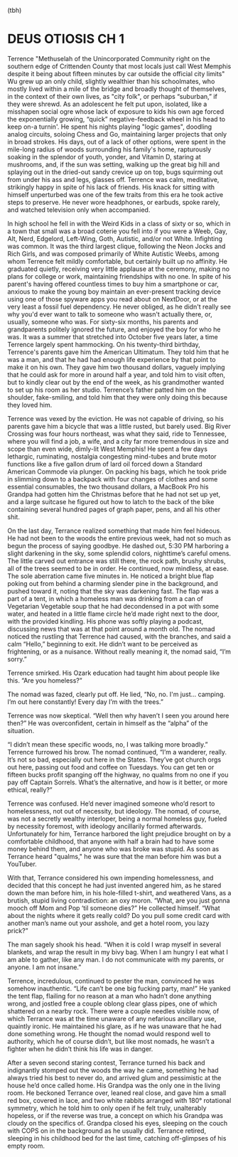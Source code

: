 (tbh)

# DEUS OTIOSIS CH 1

Terrence "Methuselah of the Unincorporated Community right on the southern edge of Crittenden County that 
most locals just call West Memphis despite it being about fifteen minutes by car outside the official 
city limits" Wu grew up an only child, slightly wealthier than his schoolmates, who mostly lived within a 
mile of the bridge and broadly thought of themselves, in the context of their own lives, as "city folk", 
or perhaps “suburban,” if they were shrewd. As an adolescent he felt put upon, isolated, like a misshapen 
social ogre whose lack of exposure to kids his own age forced the exponentially growing, “quick” 
negative-feedback wheel in his head to keep on-a turnin'. He spent his nights playing "logic games", 
doodling analog circuits, soloing Chess and Go, maintaining larger projects that only in broad strokes. 
His days, out of a lack of other options, were spent in the mile-long radius of woods surrounding his 
family's home, rapturously soaking in the splendor of youth, yonder, and Vitamin D, staring at mushrooms, 
and, if the sun was setting, walking up the great big hill and splaying out in the dried-out sandy 
crevice up on top, bugs squirming out from under his ass and legs, glasses off. Terrence was calm, 
meditative, strikingly happy in spite of his lack of friends. His knack for sitting with himself 
unperturbed was one of the few traits from this era he took active steps to preserve. He never wore 
headphones, or earbuds, spoke rarely, and watched television only when accompanied.

In high school he fell in with the Weird Kids in a class of sixty or so, which in a town that small was a 
broad coterie you fell into if you were a Weeb, Gay, Alt, Nerd, Edgelord, Left-Wing, Goth, Autistic, 
and/or not White. Infighting was common. It was the third largest clique, following the Neon Jocks and 
Rich Girls, and was composed primarily of White Autistic Weebs, among whom Terrence felt mildly 
comfortable, but certainly built up no affinity. He graduated quietly, receiving very little applause at 
the ceremony, making no plans for college or work, maintaining friendships with no one. In spite of his 
parent's having offered countless times to buy him a smartphone or car, anxious to make the young boy 
maintain an ever-present tracking device using one of those spyware apps you read about on NextDoor, or 
at the very least a fossil fuel dependency. He never obliged, as he didn't really see why you'd ever want 
to talk to someone who wasn't actually there, or, usually, someone who was. For sixty-six months, his 
parents and grandparents politely ignored the future, and enjoyed the boy for who he was. It was a summer 
that stretched into October five years later, a time Terrence largely spent hammocking. On his 
twenty-third birthday, Terrence's parents gave him the American Ultimatum. They told him that he was a 
man, and that he had had enough life experience by that point to make it on his own. They gave him two 
thousand dollars, vaguely implying that he could ask for more in around half a year, and told him to 
visit often, but to kindly clear out by the end of the week, as his grandmother wanted to set up his room 
as her studio. Terrence’s father patted him on the shoulder, fake-smiling, and told him that they were 
only doing this because they loved him. 

Terrence was vexed by the eviction. He was not capable of driving, so his parents gave him a bicycle that 
was a little rusted, but barely used. Big River Crossing was four hours northeast, was what they said, 
ride to Tennessee, where you will find a job, a wife, and a city far more tremendous in size and scope 
than even wide, dimly-lit West Memphis! He spent a few days lethargic, ruminating, nostalgia congesting 
mind-tubes and brute motor functions like a five gallon drum of lard oil forced down a Standard American 
Commode via plunger. On packing his bags, which he took pride in slimming down to a backpack with four 
changes of clothes and some essential consumables, the two thousand dollars, a MacBook Pro his Grandpa 
had gotten him the Christmas before that he had not set up yet, and a large suitcase he figured out how 
to latch to the back of the bike containing several hundred pages of graph paper, pens, and all his other 
shit.

On the last day, Terrance realized something that made him feel hideous. He had not been to the woods the 
entire previous week, had not so much as begun the process of saying goodbye. He dashed out, 5:30 PM 
harboring a slight darkening in the sky, some splendid colors, nighttime’s careful omens. The little 
carved out entrance was still there, the rock path, brushy shrubs, all of the trees seemed to be in 
order. He continued, now mindless, at ease. The sole aberration came five minutes in. He noticed a bright 
blue flap poking out from behind a charming slender pine in the background, and pushed toward it, noting 
that the sky was darkening fast. The flap was a part of a tent, in which a homeless man was drinking from 
a can of Vegetarian Vegetable soup that he had decondensed in a pot with some water, and heated in a 
little flame circle he’d made right next to the door, with the provided kindling. His phone was softly 
playing a podcast, discussing news that was at that point around a month old. The nomad noticed the 
rustling that Terrence had caused, with the branches, and said a calm “Hello,” beginning to exit. He 
didn’t want to be perceived as frightening, or as a nuisance. Without really meaning it, the nomad said, 
“I’m sorry.” 

Terrence smirked. His Ozark education had taught him about people like this. “Are you homeless?” 

The nomad was fazed, clearly put off. He lied, “No, no. I'm just... camping. I’m out here constantly! 
Every day I’m with the trees.”

Terrence was now skeptical. “Well then why haven’t I seen you around here then?” He was overconfident, 
certain in himself as the “alpha” of the situation. 

“I didn’t mean these specific woods, no, I was talking more broadly.” Terrence furrowed his brow. The 
nomad continued, “I’m a wanderer, really. It’s not so bad, especially out here in the States. They’ve got 
church orgs out here, passing out food and coffee on Tuesdays. You can get ten or fifteen bucks profit 
spanging off the highway, no qualms from no one if you pay off Captain Sorrels.  What’s the alternative, 
and how is it better, or more ethical, really?”

Terrence was confused. He’d never imagined someone who’d resort to homelessness, not out of necessity, 
but ideology. The nomad, of course, was not a secretly wealthy interloper, being a normal homeless guy, 
fueled by necessity foremost, with ideology ancillarily formed afterwards. Unfortunately for him, 
Terrance harbored the light prejudice brought on by a comfortable childhood, that anyone with half a 
brain had to have some money behind them, and anyone who was broke was stupid. As soon as Terrance heard 
"qualms," he was sure that the man before him was but a YouTuber.

With that, Terrance considered his own impending homelessness, and decided that this concept he had just 
invented angered him, as he stared down the man before him, in his hole-filled t-shirt, and weathered 
Vans, as a brutish, stupid living contradiction: an oxy moron. “What, are you just gonna mooch off Mom 
and Pop ‘til someone dies?” He collected himself. “What about the nights where it gets really cold? Do 
you pull some credit card with another man’s name out your asshole, and get a hotel room, you lazy prick?”

The man sagely shook his head. “When it is cold I wrap myself in several blankets, and wrap the result in 
my bivy bag. When I am hungry I eat what I am able to gather, like any man. I do not communicate with my 
parents, or anyone. I am not insane.”    

Terrence, incredulous, continued to pester the man, convinced he was somehow inauthentic. “Life can’t be 
one big fucking party, man!” He yanked the tent flap, flailing for no reason at a man who hadn’t done 
anything wrong, and jostled free a couple oblong clear glass pipes, one of which shattered on a nearby 
rock. There were a couple needles visible now, of which Terrance was at the time unaware of any nefarious 
ancillary use, quaintly ironic. He maintained his glare, as if he was unaware that he had done something 
wrong. He thought the nomad would respond well to authority, which he of course didn’t, but like most 
nomads, he wasn’t a fighter when he didn’t think his life was in danger. 

After a seven second staring contest, Terrance turned his back and indignantly stomped out the woods the 
way he came, something he had always tried his best to never do, and arrived glum and pessimistic at the 
house he’d once called home. His Grandpa was the only one in the living room. He beckoned Terrance over, 
leaned real close, and gave him a small red box, covered in lace, and two white rabbits arranged with 
180° rotational symmetry, which he told him to only open if he felt truly, unalterably hopeless, or if 
the reverse was true, a concept on which his Grandpa was cloudy on the specifics of. Grandpa closed his 
eyes, sleeping on the couch with COPS on in the background as he usually did. Terrance retired, sleeping 
in his childhood bed for the last time, catching off-glimpses of his empty room.
